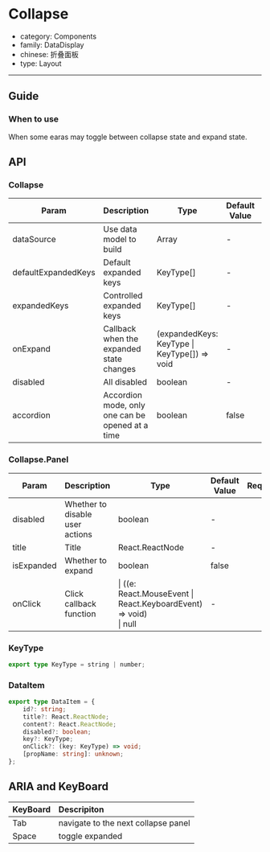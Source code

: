 # Collapse

-   category: Components
-   family: DataDisplay
-   chinese: 折叠面板
-   type: Layout

---

## Guide

### When to use

When some earas may toggle between collapse state and expand state.

## API

### Collapse

| Param               | Description                                      | Type                                         | Default Value | Required |
| ------------------- | ------------------------------------------------ | -------------------------------------------- | ------------- | -------- |
| dataSource          | Use data model to build                          | Array<DataItem>                              | -             |          |
| defaultExpandedKeys | Default expanded keys                            | KeyType[]                                    | -             |          |
| expandedKeys        | Controlled expanded keys                         | KeyType[]                                    | -             |          |
| onExpand            | Callback when the expanded state changes         | (expandedKeys: KeyType \| KeyType[]) => void | -             |          |
| disabled            | All disabled                                     | boolean                                      | -             |          |
| accordion           | Accordion mode, only one can be opened at a time | boolean                                      | false         |          |

### Collapse.Panel

| Param      | Description                     | Type                                                                                             | Default Value | Required |
| ---------- | ------------------------------- | ------------------------------------------------------------------------------------------------ | ------------- | -------- |
| disabled   | Whether to disable user actions | boolean                                                                                          | -             |          |
| title      | Title                           | React.ReactNode                                                                                  | -             |          |
| isExpanded | Whether to expand               | boolean                                                                                          | false         |          |
| onClick    | Click callback function         | \| ((e: React.MouseEvent<HTMLElement> \| React.KeyboardEvent<HTMLElement>) => void)<br/> \| null | -             |          |

### KeyType

```typescript
export type KeyType = string | number;
```

### DataItem

```typescript
export type DataItem = {
    id?: string;
    title?: React.ReactNode;
    content?: React.ReactNode;
    disabled?: boolean;
    key?: KeyType;
    onClick?: (key: KeyType) => void;
    [propName: string]: unknown;
};
```

## ARIA and KeyBoard

| KeyBoard | Descripiton                         |
| :------- | :---------------------------------- |
| Tab      | navigate to the next collapse panel |
| Space    | toggle expanded                     |
